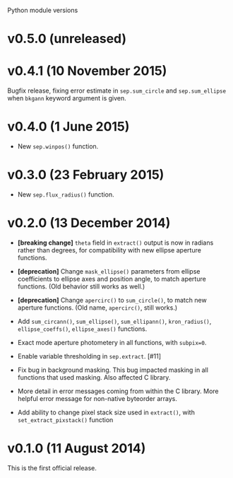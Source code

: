 Python module versions

v0.5.0 (unreleased)
===================


v0.4.1 (10 November 2015)
=========================

Bugfix release, fixing error estimate in ``sep.sum_circle`` and
``sep.sum_ellipse`` when ``bkgann`` keyword argument is given.

v0.4.0 (1 June 2015)
====================

* New ``sep.winpos()`` function.

v0.3.0 (23 February 2015)
=========================

* New ``sep.flux_radius()`` function.

v0.2.0 (13 December 2014)
=========================

* **[breaking change]** `theta` field in `extract()` output is now in
  radians rather than degrees, for compatibility with new ellipse
  aperture functions.

* **[deprecation]** Change `mask_ellipse()` parameters from ellipse
  coefficients to ellipse axes and position angle, to match aperture
  functions. (Old behavior still works as well.)

* **[deprecation]** Change `apercirc()` to `sum_circle()`, to match
  new aperture functions. (Old name, `apercirc()`, still works.)

* Add `sum_circann()`, `sum_ellipse()`, `sum_ellipann()`,
  `kron_radius()`, `ellipse_coeffs()`, `ellipse_axes()` functions.

* Exact mode aperture photometery in all functions, with `subpix=0`.

* Enable variable thresholding in `sep.extract`. [#11]

* Fix bug in background masking. This bug impacted masking in all
  functions that used masking. Also affected C library.

* More detail in error messages coming from within the C library.
  More helpful error message for non-native byteorder arrays.

* Add ability to change pixel stack size used in `extract()`, with
  `set_extract_pixstack()` function

v0.1.0 (11 August 2014)
=======================

This is the first official release.
